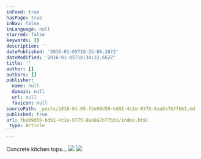```yaml
---
inFeed: true
hasPage: true
inNav: false
inLanguage: null
starred: false
keywords: []
description: ''
datePublished: '2016-01-05T18:35:06.187Z'
dateModified: '2016-01-05T18:34:22.662Z'
title: ''
author: []
authors: []
publisher:
  name: null
  domain: null
  url: null
  favicon: null
sourcePath: _posts/2016-01-05-fbe09d59-bd91-4c1e-9775-8aa8a7b77bb1.md
published: true
url: fbe09d59-bd91-4c1e-9775-8aa8a7b77bb1/index.html
_type: Article

---
```

Concrete kitchen tops... ![](https://the-grid-user-content.s3-us-west-2.amazonaws.com/5e792b8d-c86f-4df0-b3df-19dca8770aa3.jpg)
![](https://the-grid-user-content.s3-us-west-2.amazonaws.com/85713c9d-aec6-4b6b-825d-3a1d68a0db30.png)